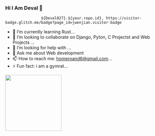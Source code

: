 ### Hi I Am Deval 👋




                    ${Deval027}.${your.repo.id}, https://visitor-badge.glitch.me/badge?page_id=jwenjian.visitor-badge


- 🌱 I’m currently learning Rust...
- 👯 I’m looking to collaborate on Django, Pyton, C Projectst and Web Projects ...
- 🤔 I’m looking for help with ...
- 💬 Ask me about Web development 
- 📫 How to reach me: homeroand6@gmail.com...
- ⚡ Fun fact: i am a gymrat...

<img height="180em" src="https://github-readme-stats.vercel.app/api?username=Gapur&show_icons=true&hide_border=true&&count_private=true&include_all_commits=true" />
